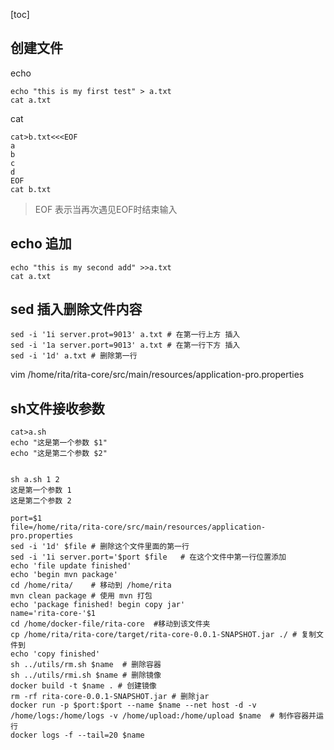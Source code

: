 [toc]



## 创建文件

echo
```
echo "this is my first test" > a.txt
cat a.txt
```
cat
```
cat>b.txt<<<EOF
a
b
c
d
EOF
cat b.txt
```
> EOF 表示当再次遇见EOF时结束输入
## echo 追加
```
echo "this is my second add" >>a.txt
cat a.txt

```
## sed 插入删除文件内容

```
sed -i '1i server.prot=9013' a.txt # 在第一行上方 插入
sed -i '1a server.port=9013' a.txt # 在第一行下方 插入
sed -i '1d' a.txt # 删除第一行
```


vim /home/rita/rita-core/src/main/resources/application-pro.properties

## sh文件接收参数

```
cat>a.sh
echo "这是第一个参数 $1"
echo "这是第二个参数 $2"


sh a.sh 1 2
这是第一个参数 1
这是第二个参数 2
```



```shell
port=$1
file=/home/rita/rita-core/src/main/resources/application-pro.properties
sed -i '1d' $file # 删除这个文件里面的第一行
sed -i '1i server.port='$port $file   # 在这个文件中第一行位置添加 
echo 'file update finished'
echo 'begin mvn package'
cd /home/rita/    # 移动到 /home/rita
mvn clean package # 使用 mvn 打包
echo 'package finished! begin copy jar'
name='rita-core-'$1 
cd /home/docker-file/rita-core  #移动到该文件夹
cp /home/rita/rita-core/target/rita-core-0.0.1-SNAPSHOT.jar ./ # 复制文件到
echo 'copy finished'
sh ../utils/rm.sh $name  # 删除容器
sh ../utils/rmi.sh $name # 删除镜像 
docker build -t $name . # 创建镜像
rm -rf rita-core-0.0.1-SNAPSHOT.jar # 删除jar 
docker run -p $port:$port --name $name --net host -d -v /home/logs:/home/logs -v /home/upload:/home/upload $name  # 制作容器并运行
docker logs -f --tail=20 $name
```

